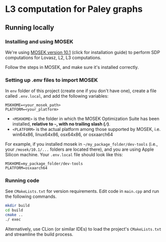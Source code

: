 # L3 computation for Paley graphs

## Running locally

### Installing and using MOSEK
We're using [MOSEK version 10.1](https://docs.mosek.com/latest/install/installation.html#general-setup) (click for installation guide) 
to perform SDP computations for Lovasz, L2, L3 computations.

Follow the steps in MOSEK, and make sure it's installed correctly.

### Setting up .env files to import MOSEK
In `env` folder of this project (create one if you don't have one), create a file called `.env.local`, and add the following 
variables:
```
MSKHOME=<your_mosek_path>
PLATFORM=<your_platform>
```
- `<MSKHOME>` is the folder in which the MOSEK Optimization Suite has been installed, **relative to `~`, with no trailing
slash (`/`)**.
- `<PLATFORM>` is the actual platform among those supported by MOSEK, i.e. win64x86, linux64x86, osx64x86, or osxaarch64

For example, if you installed mosek in `~/my_package_folder/dev-tools` (i.e., your `/mosek/10.1/...` folders are located 
there), and you are using Apple Silicon machine. Your `.env.local` file should look like this:
```
MSKHOME=my_package_folder/dev-tools
PLATFORM=osxaarch64
```

### Running code
See `CMakeLists.txt` for version requirements. Edit code in `main.cpp` and run the following commands.

```bash
mkdir build
cd build
cmake ..
./ exec
```

Alternatively, use CLion (or similar IDEs) to load the project's `CMakeLists.txt` and streamline the build process.